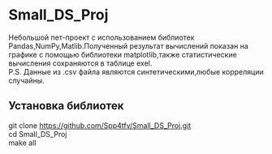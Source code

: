 # Small_DS_Proj
Небольшой пет-проект с использованием библиотек Pandas,NumPy,Matlib.Полученный результат вычислений показан на графике с помощью библиотеки matplotlib,также статистические вычисления сохраняются в таблице exel.  
P.S. Данные из .csv файла являются синтетическими,любые корреляции случайны.

## Установка библиотек
git clone https://github.com/Spp4tfv/Small_DS_Proj.git  
cd Small_DS_Proj  
make all  